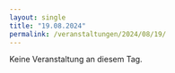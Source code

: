 ```yaml
---
layout: single
title: "19.08.2024"
permalink: /veranstaltungen/2024/08/19/
---
```


Keine Veranstaltung an diesem Tag.
